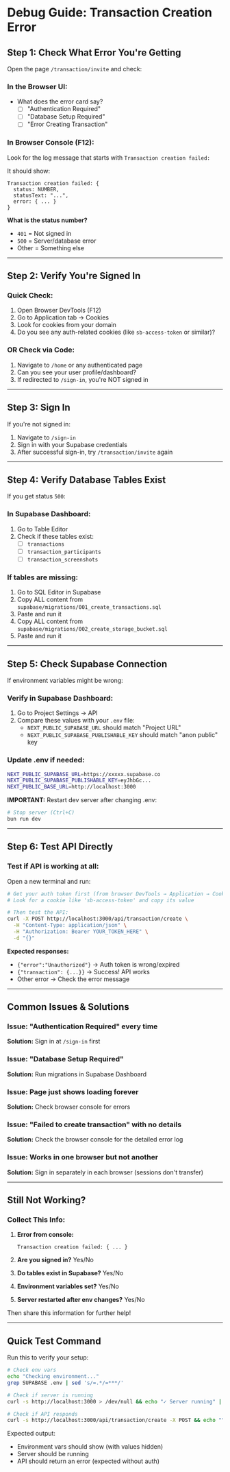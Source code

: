 # Debug Guide: Transaction Creation Error

## Step 1: Check What Error You're Getting

Open the page `/transaction/invite` and check:

### In the Browser UI:

- What does the error card say?
  - [ ] "Authentication Required"
  - [ ] "Database Setup Required"
  - [ ] "Error Creating Transaction"

### In Browser Console (F12):

Look for the log message that starts with `Transaction creation failed:`

It should show:

```
Transaction creation failed: {
  status: NUMBER,
  statusText: "...",
  error: { ... }
}
```

**What is the status number?**

- `401` = Not signed in
- `500` = Server/database error
- Other = Something else

---

## Step 2: Verify You're Signed In

### Quick Check:

1. Open Browser DevTools (F12)
2. Go to Application tab → Cookies
3. Look for cookies from your domain
4. Do you see any auth-related cookies (like `sb-access-token` or similar)?

### OR Check via Code:

1. Navigate to `/home` or any authenticated page
2. Can you see your user profile/dashboard?
3. If redirected to `/sign-in`, you're NOT signed in

---

## Step 3: Sign In

If you're not signed in:

1. Navigate to `/sign-in`
2. Sign in with your Supabase credentials
3. After successful sign-in, try `/transaction/invite` again

---

## Step 4: Verify Database Tables Exist

If you get status `500`:

### In Supabase Dashboard:

1. Go to Table Editor
2. Check if these tables exist:
   - [ ] `transactions`
   - [ ] `transaction_participants`
   - [ ] `transaction_screenshots`

### If tables are missing:

1. Go to SQL Editor in Supabase
2. Copy ALL content from `supabase/migrations/001_create_transactions.sql`
3. Paste and run it
4. Copy ALL content from `supabase/migrations/002_create_storage_bucket.sql`
5. Paste and run it

---

## Step 5: Check Supabase Connection

If environment variables might be wrong:

### Verify in Supabase Dashboard:

1. Go to Project Settings → API
2. Compare these values with your `.env` file:
   - `NEXT_PUBLIC_SUPABASE_URL` should match "Project URL"
   - `NEXT_PUBLIC_SUPABASE_PUBLISHABLE_KEY` should match "anon public" key

### Update .env if needed:

```bash
NEXT_PUBLIC_SUPABASE_URL=https://xxxxx.supabase.co
NEXT_PUBLIC_SUPABASE_PUBLISHABLE_KEY=eyJhbGc...
NEXT_PUBLIC_BASE_URL=http://localhost:3000
```

**IMPORTANT:** Restart dev server after changing .env:

```bash
# Stop server (Ctrl+C)
bun run dev
```

---

## Step 6: Test API Directly

### Test if API is working at all:

Open a new terminal and run:

```bash
# Get your auth token first (from browser DevTools → Application → Cookies)
# Look for a cookie like 'sb-access-token' and copy its value

# Then test the API:
curl -X POST http://localhost:3000/api/transaction/create \
  -H "Content-Type: application/json" \
  -H "Authorization: Bearer YOUR_TOKEN_HERE" \
  -d "{}"
```

**Expected responses:**

- `{"error":"Unauthorized"}` → Auth token is wrong/expired
- `{"transaction": {...}}` → Success! API works
- Other error → Check the error message

---

## Common Issues & Solutions

### Issue: "Authentication Required" every time

**Solution:** Sign in at `/sign-in` first

### Issue: "Database Setup Required"

**Solution:** Run migrations in Supabase Dashboard

### Issue: Page just shows loading forever

**Solution:** Check browser console for errors

### Issue: "Failed to create transaction" with no details

**Solution:** Check the browser console for the detailed error log

### Issue: Works in one browser but not another

**Solution:** Sign in separately in each browser (sessions don't transfer)

---

## Still Not Working?

### Collect This Info:

1. **Error from console:**

   ```
   Transaction creation failed: { ... }
   ```

2. **Are you signed in?** Yes/No

3. **Do tables exist in Supabase?** Yes/No

4. **Environment variables set?** Yes/No

5. **Server restarted after env changes?** Yes/No

Then share this information for further help!

---

## Quick Test Command

Run this to verify your setup:

```bash
# Check env vars
echo "Checking environment..."
grep SUPABASE .env | sed 's/=.*/=***/'

# Check if server is running
curl -s http://localhost:3000 > /dev/null && echo "✓ Server running" || echo "✗ Server not running"

# Check if API responds
curl -s http://localhost:3000/api/transaction/create -X POST && echo ""
```

Expected output:

- Environment vars should show (with values hidden)
- Server should be running
- API should return an error (expected without auth)

